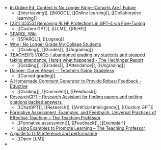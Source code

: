 - [In Online Ed, Content Is No Longer King—Cohorts Are | Future](https://future.com/cohort-based-courses/)
	- [[Interleaving]], [[MOOC]], [[Online learning]], [[Collaborative learning]]
- [[2311.05553] Removing RLHF Protections in GPT-4 via Fine-Tuning](https://arxiv.org/abs/2311.05553)
	- [[Custom GPT]], [[LLM]], [[RLHF]]
- [SPARQL Wiki](https://kvistgaard.github.io/sparql/#/page/sparql%20wiki)
	- [[SPARQL]], [[Logseq]]
- [Why I No Longer Grade My College Students](https://gradingforgrowth.com/p/why-i-no-longer-grade-my-college)
	- [[Grading]], [[Grades]], [[Ungrading]]
- [TEACHER’S VOICE: I abandoned grading my students and stopped taking attendance. Here’s what happened - The Hechinger Report](https://hechingerreport.org/teachers-voice-i-abandoned-grading-my-students-and-stopped-taking-attendance-heres-what-happened/)
	- [[Grading]], [[Grades]], [[Attendance]], [[Ungrading]]
- [Danger: Curve Ahead — Teachers Going Gradeless](https://www.teachersgoinggradeless.com/blog/danger-curve-ahead)
	- [[Curved grading]]
- [A Homemade Comment Generator to Provide Robust Feedback - Eductive](https://eductive.ca/en/resource/a-homemade-comment-generator-to-provide-robust-feedback/)
	- [[Grading]], [[Comment]], [[Feedback]]
- [ResearchGPT - Research Assistant for finding papers and getting citations backed answers.](https://www.researchgpt.com/)
	- [[ChatGPT]], [[Research]], [[Artificial intelligence]], [[Custom GPT]]
- [Formative Assessment, Examples, and Feedback: Universal Practices of Effective Teaching – The Teaching Professor](https://www.teachingprofessor.com/free-article/formative-assessment-examples-and-feedback-universal-practices-of-effective-teaching/)
	- [[Formative assessment]], [[Feedback]], [[Exemplar]]
	- [Using Examples to Promote Learning – The Teaching Professor](https://www.teachingprofessor.com/topics/teaching-strategies/using-examples-to-promote-learning/)
- [A guide to LLM inference and performance](https://www.baseten.co/blog/llm-transformer-inference-guide/)
	- [[Open LLM]]
-